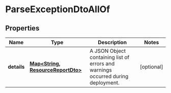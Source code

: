 

# ParseExceptionDtoAllOf

## Properties

Name | Type | Description | Notes
------------ | ------------- | ------------- | -------------
**details** | [**Map&lt;String, ResourceReportDto&gt;**](ResourceReportDto.md) | A JSON Object containing list of errors and warnings occurred during deployment. |  [optional]



